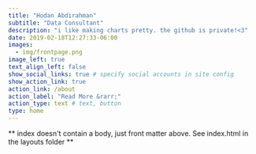 ```yaml
---
title: "Hodan Abdirahman"
subtitle: "Data Consultant"
description: "i like making charts pretty. the github is private!<3"
date: 2019-02-18T12:27:33-06:00
images:
  - img/frontpage.png
image_left: true
text_align_left: false
show_social_links: true # specify social accounts in site config
show_action_link: true
action_link: /about
action_label: "Read More &rarr;"
action_type: text # text, button
type: home
---
```


** index doesn't contain a body, just front matter above.
See index.html in the layouts folder **
